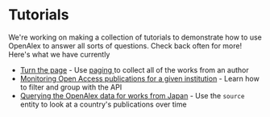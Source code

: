 # Tutorials

We're working on making a collection of tutorials to demonstrate how to use OpenAlex to answer all sorts of questions. Check back often for more! Here's what we have currently

* [Turn the page](https://github.com/ourresearch/openalex-api-tutorials/blob/main/notebooks/getting-started/paging.ipynb) - Use [paging ](../how-to-use-the-api/get-lists-of-entities/paging.md)to collect all of the works from an author
* [Monitoring Open Access publications for a given institution](https://github.com/ourresearch/openalex-api-tutorials/blob/main/notebooks/institutions/oa-percentage.ipynb) - Learn how to filter and group with the API
* [Querying the OpenAlex data for works from Japan](https://github.com/ourresearch/openalex-api-tutorials/blob/main/notebooks/institutions/japan\_sources.ipynb) - Use the `source` entity to look at a country's publications over time
